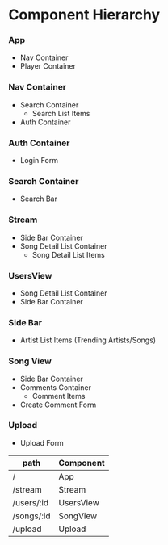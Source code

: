# Component Hierarchy

### App

- Nav Container
- Player Container

### Nav Container

- Search Container
  - Search List Items
- Auth Container

### Auth Container

- Login Form

### Search Container

- Search Bar

### Stream

- Side Bar Container
- Song Detail List Container
  - Song Detail List Items

### UsersView

- Song Detail List Container
- Side Bar Container

### Side Bar

- Artist List Items (Trending Artists/Songs)

### Song View

- Side Bar Container
- Comments Container
  - Comment Items
- Create Comment Form

### Upload

- Upload Form

path | Component
-----|----------
/ | App
/stream | Stream
/users/:id | UsersView
/songs/:id | SongView
/upload | Upload
